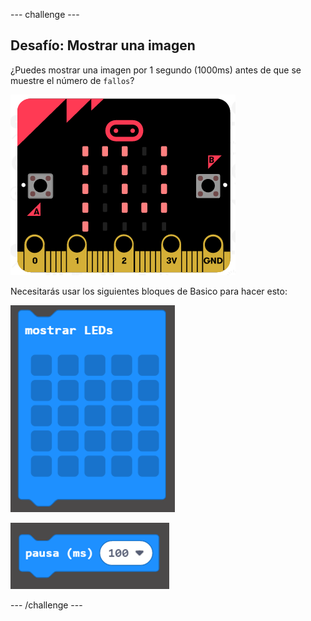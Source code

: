 \--- challenge \---

## Desafío: Mostrar una imagen

¿Puedes mostrar una imagen por 1 segundo (1000ms) antes de que se muestre el número de `fallos`?

![captura de pantalla](images/frustration-start-img.png)

Necesitarás usar los siguientes bloques de Basico para hacer esto:

![captura de pantalla](images/frustration-blocks.png)

![captura de pantalla](images/frustration-blocks2.png)

\--- /challenge \---